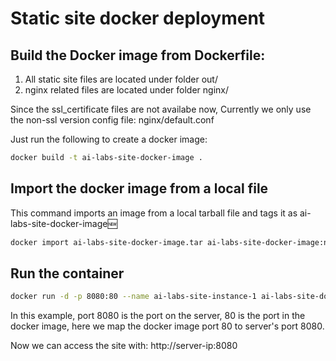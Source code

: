 # Static site docker deployment

## Build the Docker image from Dockerfile:

1. All static site files are located under folder out/
2. nginx related files are located under folder nginx/

Since the ssl_certificate files are not availabe now, 
Currently we only use the non-ssl version config file: nginx/default.conf

Just run the following to create a docker image: 

```bash
docker build -t ai-labs-site-docker-image .
```

## Import the docker image from a local file

This command imports an image from a local tarball file and tags it as ai-labs-site-docker-image:new:

```bash
docker import ai-labs-site-docker-image.tar ai-labs-site-docker-image:new
```


## Run the container

```bash
docker run -d -p 8080:80 --name ai-labs-site-instance-1 ai-labs-site-docker-image
```

In this example, port 8080 is the port on the server, 80 is the port in the docker image, here we map the docker image port 80 to server's port 8080.

Now we can access the site with: http://server-ip:8080

